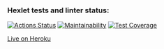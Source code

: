 ### Hexlet tests and linter status:
[![Actions Status](https://github.com/nteir/python-project-lvl4/workflows/hexlet-check/badge.svg)](https://github.com/nteir/python-project-lvl4/actions)
[![Maintainability](https://api.codeclimate.com/v1/badges/018b6a00f26aade1e507/maintainability)](https://codeclimate.com/github/nteir/python-project-lvl4/maintainability)
[![Test Coverage](https://api.codeclimate.com/v1/badges/018b6a00f26aade1e507/test_coverage)](https://codeclimate.com/github/nteir/python-project-lvl4/test_coverage)

[Live on Heroku](https://taskmanager-nteir.herokuapp.com/)